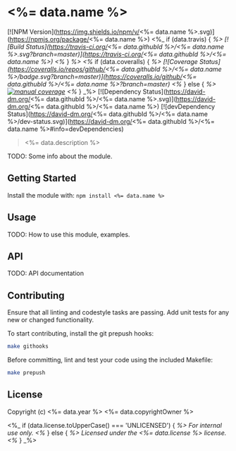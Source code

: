 # <%= data.name %>

[![NPM Version](https://img.shields.io/npm/v/<%= data.name %>.svg)](https://npmjs.org/package/<%= data.name %>)
<%_ if (data.travis) { _%>
[![Build Status](https://travis-ci.org/<%= data.githubId %>/<%= data.name %>.svg?branch=master)](https://travis-ci.org/<%= data.githubId %>/<%= data.name %>)
<%_ } _%>
<%_ if (data.coveralls) { _%>
[![Coverage Status](https://coveralls.io/repos/github/<%= data.githubId %>/<%= data.name %>/badge.svg?branch=master)](https://coveralls.io/github/<%= data.githubId %>/<%= data.name %>?branch=master)
<%_ } else { _%>
[![manual coverage](https://img.shields.io/badge/coverage-0%25-green.svg)]()
<%_ } _%>
[![Dependency Status](https://david-dm.org/<%= data.githubId %>/<%= data.name %>.svg)](https://david-dm.org/<%= data.githubId %>/<%= data.name %>)
[![devDependency Status](https://david-dm.org/<%= data.githubId %>/<%= data.name %>/dev-status.svg)](https://david-dm.org/<%= data.githubId %>/<%= data.name %>#info=devDependencies)

> <%= data.description %>

TODO: Some info about the module.

## Getting Started

Install the module with: `npm install <%= data.name %>`

## Usage

TODO: How to use this module, examples.

## API

TODO: API documentation

## Contributing

Ensure that all linting and codestyle tasks are passing. Add unit tests for any
new or changed functionality.

To start contributing, install the git prepush hooks:

```sh
make githooks
```

Before committing, lint and test your code using the included Makefile:
```sh
make prepush
```

## License

Copyright (c) <%= data.year %> <%= data.copyrightOwner %>

<%_ if (data.license.toUpperCase() === 'UNLICENSED') { _%>
For internal use only.
<%_ } else { _%>
Licensed under the <%= data.license %> license.
<%_ } _%>
